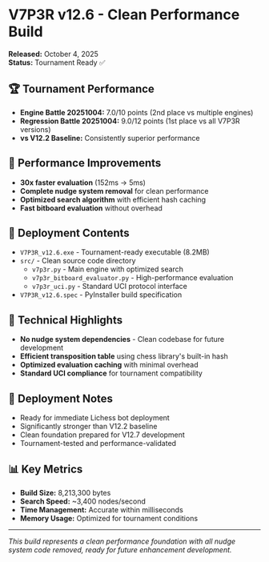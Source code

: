 # V7P3R v12.6 - Clean Performance Build

**Released:** October 4, 2025  
**Status:** Tournament Ready ✅  

## 🏆 Tournament Performance
- **Engine Battle 20251004:** 7.0/10 points (2nd place vs multiple engines)
- **Regression Battle 20251004:** 9.0/12 points (1st place vs all V7P3R versions)
- **vs V12.2 Baseline:** Consistently superior performance

## 🚀 Performance Improvements
- **30x faster evaluation** (152ms → 5ms)
- **Complete nudge system removal** for clean performance
- **Optimized search algorithm** with efficient hash caching
- **Fast bitboard evaluation** without overhead

## 📁 Deployment Contents
- `V7P3R_v12.6.exe` - Tournament-ready executable (8.2MB)
- `src/` - Clean source code directory
  - `v7p3r.py` - Main engine with optimized search
  - `v7p3r_bitboard_evaluator.py` - High-performance evaluation
  - `v7p3r_uci.py` - Standard UCI protocol interface
- `V7P3R_v12.6.spec` - PyInstaller build specification

## 🔧 Technical Highlights
- **No nudge system dependencies** - Clean codebase for future development
- **Efficient transposition table** using chess library's built-in hash
- **Optimized evaluation caching** with minimal overhead
- **Standard UCI compliance** for tournament compatibility

## 🎯 Deployment Notes
- Ready for immediate Lichess bot deployment
- Significantly stronger than V12.2 baseline
- Clean foundation prepared for V12.7 development
- Tournament-tested and performance-validated

## 📊 Key Metrics
- **Build Size:** 8,213,300 bytes
- **Search Speed:** ~3,400 nodes/second
- **Time Management:** Accurate within milliseconds
- **Memory Usage:** Optimized for tournament conditions

---
*This build represents a clean performance foundation with all nudge system code removed, ready for future enhancement development.*